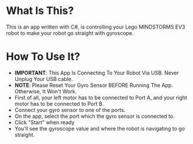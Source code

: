 # What Is This?

This is an app written with C#, is controlling your Lego MINDSTORMS EV3 robot to make your robot go straight with gyroscope.

# How To Use It?

- **IMPORTANT**: This App Is Connecting To Your Robot Via USB. Never Unplug Your USB cable.
- **NOTE**: Please Reset Your Gyro Sensor BEFORE Running The App. Otherwise, It Won't Work.
- First of all, your left motor has to be connected to Port A, and your right motor has to be connected to Port B.
- Connect your gyro sensor to one of the ports.
- On the app, select the port which the gyro sensor is connected to.
- Click "Start" when ready
- You'll see the gyroscope value and where the robot is navigating to go straight.
